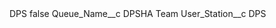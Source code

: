 <?xml version="1.0" encoding="UTF-8"?>
<CustomMetadata xmlns="http://soap.sforce.com/2006/04/metadata" xmlns:xsi="http://www.w3.org/2001/XMLSchema-instance" xmlns:xsd="http://www.w3.org/2001/XMLSchema">
    <label>DPS</label>
    <protected>false</protected>
    <values>
        <field>Queue_Name__c</field>
        <value xsi:type="xsd:string">DPSHA Team</value>
    </values>
    <values>
        <field>User_Station__c</field>
        <value xsi:type="xsd:string">DPS</value>
    </values>
</CustomMetadata>
